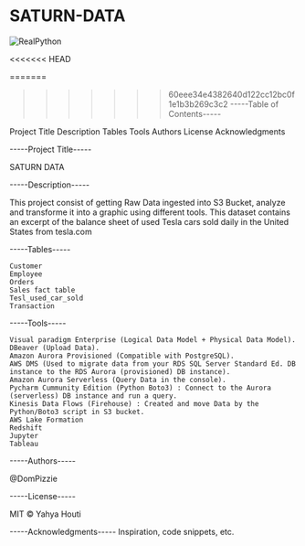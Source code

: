 ﻿# SATURN-DATA

![RealPython](https://user-images.githubusercontent.com/112673539/226463555-cd3d3041-5b95-494b-8d03-668ec275cc24.JPG)

<<<<<<< HEAD

=======
>>>>>>> 60eee34e4382640d122cc12bc0f1e1b3b269c3c2
-----Table of Contents-----

Project Title
Description
Tables
Tools 
Authors
License
Acknowledgments

-----Project Title-----

SATURN DATA

-----Description-----

This project consist of getting Raw Data ingested into S3 Bucket, analyze and transforme it into a graphic using different tools.
This dataset contains an excerpt of the balance sheet of used Tesla cars sold daily in the United States from tesla.com


-----Tables-----

	Customer
	Employee
	Orders
	Sales fact table
	Tesl_used_car_sold
	Transaction
	
-----Tools-----

	Visual paradigm Enterprise (Logical Data Model + Physical Data Model).
	DBeaver (Upload Data).
	Amazon Aurora Provisioned (Compatible with PostgreSQL).
	AWS DMS (Used to migrate data from your RDS SQL Server Standard Ed. DB instance to the RDS Aurora (provisioned) DB instance).
	Amazon Aurora Serverless (Query Data in the console).
	Pycharm Cummunity Edition (Python Boto3) : Connect to the Aurora (serverless) DB instance and run a query.
	Kinesis Data Flows (Firehouse) : Created and move Data by the Python/Boto3 script in S3 bucket.
	AWS Lake Formation
	Redshift
	Jupyter
	Tableau

-----Authors-----

@DomPizzie

-----License-----

MIT © Yahya Houti

-----Acknowledgments-----
Inspiration, code snippets, etc.
